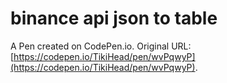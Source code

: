 # binance api json to table 

A Pen created on CodePen.io. Original URL: [https://codepen.io/TikiHead/pen/wvPqwyP](https://codepen.io/TikiHead/pen/wvPqwyP).

